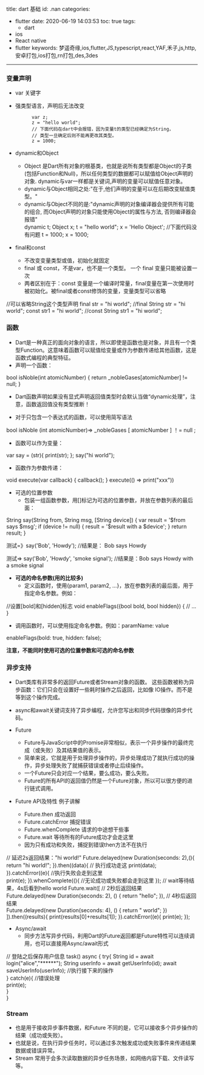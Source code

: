 title: dart 基础
id: .nan
categories:
  - flutter
date: 2020-06-19 14:03:53
toc: true
tags: 
	- dart
  - ios
  - React native
  - flutter
keywords: 梦遥奇缘,ios,flutter,JS,typescript,react,YAF,禾子,js,http,安卓打包,ios打包,rn打包,des,3des
---


### 变量声明
+ var 关键字
+ 强类型语言，声明后无法改变

            var z;
            z = "hello world";
            // 下面代码在dart中会报错，因为变量t的类型已经确定为String，
            // 类型一旦确定后则不能再更改其类型。
            z = 1000;
            
+ dynamic和Object
    + Object 是Dart所有对象的根基类，也就是说所有类型都是Object的子类(包括Function和Null)，所以任何类型的数据都可以赋值给Object声明的对象. dynamic与var一样都是关键词,声明的变量可以赋值任意对象。 
    + dynamic与Object相同之处:"在于,他们声明的变量可以在后期改变赋值类型。"
    + dynamic与Object不同的是:"dynamic声明的对象编译器会提供所有可能的组合, 而Object声明的对象只能使用Object的属性与方法, 否则编译器会报错"         
 dynamic t;
 Object x;
 t = "hello world";
 x = 'Hello Object';
 //下面代码没有问题
 t = 1000;
 x = 1000;
 
 + final和const
     + 不改变变量类型或值，初始化就固定
     + final 或 const，不是var，也不是一个类型。 一个 final 变量只能被设置一次
     + 两者区别在于：const 变量是一个编译时常量，final变量在第一次使用时被初始化。被final或者const修饰的变量，变量类型可以省略

//可以省略String这个类型声明
final str = "hi world";
//final String str = "hi world"; 
const str1 = "hi world";
//const String str1 = "hi world";

### 函数

+ Dart是一种真正的面向对象的语言，所以即使是函数也是对象，并且有一个类型Function。这意味着函数可以赋值给变量或作为参数传递给其他函数，这是函数式编程的典型特征。
+ 声明一个函数：

bool isNoble(int atomicNumber) {
  return _nobleGases[atomicNumber] != null;
}

+ Dart函数声明如果没有显式声明返回值类型时会默认当做“dynamic处理”，注意，函数返回值没有类型推断！

+ 对于只包含一个表达式的函数，可以使用简写语法

bool isNoble (int atomicNumber)=> _nobleGases [ atomicNumber ] ！= null ;

+ 函数可以作为变量：

var say = (str){
  print(str);
};
say("hi world");

+ 函数作为参数传递：

void execute(var callback) {
    callback();
}
execute(() => print("xxx"))

+ 可选的位置参数
    + 包装一组函数参数，用[]标记为可选的位置参数，并放在参数列表的最后面：

String say(String from, String msg, [String device]) {
  var result = '$from says $msg';
  if (device != null) {
    result = '$result with a $device';
  }
  return result;
}

测试=》say('Bob', 'Howdy'); //结果是： Bob says Howdy

测试=> say('Bob', 'Howdy', 'smoke signal'); //结果是：Bob says Howdy with a smoke signal

+ **可选的命名参数(用的比较多)**
    + 定义函数时，使用{param1, param2, …}，放在参数列表的最后面，用于指定命名参数。例如：

//设置[bold]和[hidden]标志
void enableFlags({bool bold, bool hidden}) {
    // ... 
}

+ 调用函数时，可以使用指定命名参数。例如：paramName: value

enableFlags(bold: true, hidden: false);

**注意，不能同时使用可选的位置参数和可选的命名参数**

### 异步支持

+ Dart类库有非常多的返回Future或者Stream对象的函数。 这些函数被称为异步函数：它们只会在设置好一些耗时操作之后返回，比如像 IO操作。而不是等到这个操作完成。

+ async和await关键词支持了异步编程，允许您写出和同步代码很像的异步代码。

+ Future
    - Future与JavaScript中的Promise非常相似，表示一个异步操作的最终完成（或失败）及其结果值的表示。
    - 简单来说，它就是用于处理异步操作的，异步处理成功了就执行成功的操作，异步处理失败了就捕获错误或者停止后续操作。
    - 一个Future只会对应一个结果，要么成功，要么失败。
    -  Future的所有API的返回值仍然是一个Future对象，所以可以很方便的进行链式调用。

+ Future API及特性 例子讲解
    - Future.then  成功返回
    - Future.catchError 捕捉错误
    - Future.whenComplete 请求的中途想干些事
    - Future.wait 等待所有的Future成功才会走这里
    - 因为只有成功和失败，捕捉到错误then方法不在执行

// 延迟2s返回结果："hi world!"
Future.delayed(new Duration(seconds: 2),(){
   return "hi world!";
}).then((data){
    // 执行成功走这
   print(data);
}).catchError((e){
   //执行失败会走到这里  
   print(e);
}).whenComplete((){
   //无论成功或失败都会走到这里
});
// wait等待结果，4s后看到hello world
Future.wait([
  // 2秒后返回结果  
  Future.delayed(new Duration(seconds: 2), () {
    return "hello";
  }),
  // 4秒后返回结果  
  Future.delayed(new Duration(seconds: 4), () {
    return " world";
  })
]).then((results){
  print(results[0]+results[1]);
}).catchError((e){
  print(e);
});

+ Async/await
    + 同步方法写异步代码，利用Dart的Future返回都是Future特性可以连续调用，也可以直接用Async/await形式

// 登陆之后保存用户信息
task() async {
   try{
    String id = await login("alice","******");
    String userInfo = await getUserInfo(id);
    await saveUserInfo(userInfo);
    //执行接下来的操作   
   } catch(e){
    //错误处理   
    print(e);   
   }  
}

### Stream
+  也是用于接收异步事件数据，和Future 不同的是，它可以接收多个异步操作的结果（成功或失败）。 
+  也就是说，在执行异步任务时，可以通过多次触发成功或失败事件来传递结果数据或错误异常。 
+  Stream 常用于会多次读取数据的异步任务场景，如网络内容下载、文件读写等。

